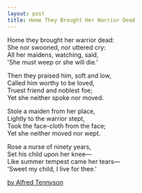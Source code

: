 ```yaml
---
layout: post
title: Home They Brought Her Warrior Dead 
---
```


Home they brought her warrior dead:  
She nor swooned, nor uttered cry:  
All her maidens, watching, said,  
'She must weep or she will die.'  

Then they praised him, soft and low,  
Called him worthy to be loved,  
Truest friend and noblest foe;  
Yet she neither spoke nor moved.  

Stole a maiden from her place,  
Lightly to the warrior stept,  
Took the face-cloth from the face;  
Yet she neither moved nor wept.  

Rose a nurse of ninety years,  
Set his child upon her knee—  
Like summer tempest came her tears—  
'Sweet my child, I live for thee.'  

[by Alfred Tennyson](https://en.wikisource.org/wiki/Home_They_Brought_Her_Warrior_Dead)